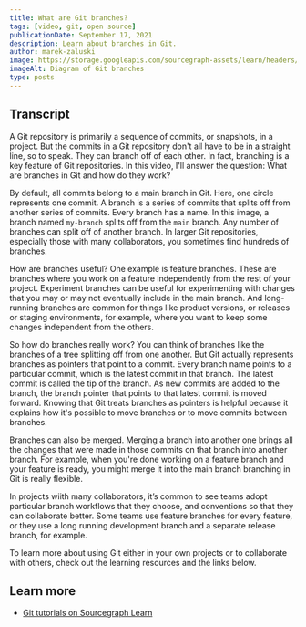 ```yaml
---
title: What are Git branches?
tags: [video, git, open source]
publicationDate: September 17, 2021
description: Learn about branches in Git.
author: marek-zaluski
image: https://storage.googleapis.com/sourcegraph-assets/learn/headers/git-branches-thumbnail.jpg
imageAlt: Diagram of Git branches
type: posts
---
```


<EmbeddedYoutubeVideo id="7s2oVzeX240" />

## Transcript

A Git repository is primarily a sequence of commits, or snapshots, in a project. But the commits in a Git repository don't all have to be in a straight line, so to speak. They can branch off of each other. In fact, branching is a key feature of Git repositories. In this video, I'll answer the question: What are branches in Git and how do they work?

By default, all commits belong to a main branch in Git. Here, one circle represents one commit. A branch is a series of commits that splits off from another series of commits. Every branch has a name. In this image, a branch named `my-branch` splits off from the `main` branch. Any number of branches can split off of another branch. In larger Git repositories, especially those with many collaborators, you sometimes find hundreds of branches.

How are branches useful? One example is feature branches. These are branches where you work on a feature independently from the rest of your project. Experiment branches can be useful for experimenting with changes that you may or may not eventually include in the main branch. And long-running branches are common for things like product versions, or releases or staging environments, for example, where you want to keep some changes independent from the others.

So how do branches really work? You can think of branches like the branches of a tree splitting off from one another. But Git actually represents branches as pointers that point to a commit. Every branch name points to a particular commit, which is the latest commit in that branch. The latest commit is called the tip of the branch. As new commits are added to the branch, the branch pointer that points to that latest commit is moved forward. Knowing that Git treats branches as pointers is helpful because it explains how it's possible to move branches or to move commits between branches.

Branches can also be merged. Merging a branch into another one brings all the changes that were made in those commits on that branch into another branch. For example, when you're done working on a feature branch and your feature is ready, you might merge it into the main branch branching in Git is really flexible.

In projects wiith many collaborators, it’s common to see teams adopt particular branch workflows that they choose, and conventions so that they can collaborate better. Some teams use feature branches for every feature, or they use a long running development branch and a separate release branch, for example.

To learn more about using Git either in your own projects or to collaborate with others, check out the learning resources and the links below.


## Learn more

- [Git tutorials on Sourcegraph Learn](/tags/git)
